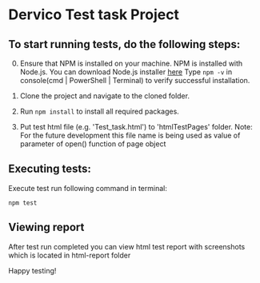 Dervico Test task Project
=================================================

## To start running tests, do the following steps:

0) Ensure that NPM is installed on your machine. NPM is installed with Node.js. You can download Node.js installer [here](https://nodejs.org/uk/download/)
Type `npm -v` in console(cmd | PowerShell | Terminal) to verify successful installation. 

1) Clone the project and navigate to the cloned folder.
2) Run `npm install` to install all required packages.
3) Put test html file (e.g. 'Test_task.html') to 'htmlTestPages' folder. Note: For the future development this file name is being used as value of parameter of open() function of page object

## Executing tests:
Execute test run following command in terminal:
```text
npm test
```

## Viewing report
After test run completed you can view html test report with screenshots which is located in html-report folder

Happy testing!